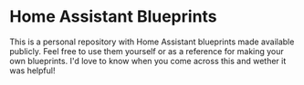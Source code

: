 # Home Assistant Blueprints
This is a personal repository with Home Assistant blueprints made available publicly. Feel free to use them yourself or as a reference for making your own blueprints. I'd love to know when you come across this and wether it was helpful!
